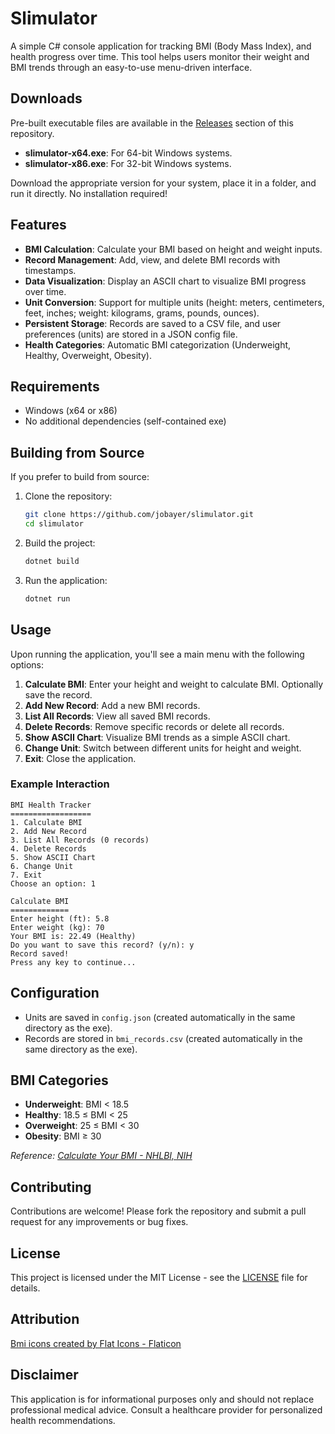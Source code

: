 # Slimulator

A simple C# console application for tracking BMI (Body Mass Index), and health progress over time. This tool helps users monitor their weight and BMI trends through an easy-to-use menu-driven interface.

## Downloads

Pre-built executable files are available in the [Releases](https://github.com/jobayer/slimulator/releases) section of this repository.

- **slimulator-x64.exe**: For 64-bit Windows systems.
- **slimulator-x86.exe**: For 32-bit Windows systems.

Download the appropriate version for your system, place it in a folder, and run it directly. No installation required!

## Features

- **BMI Calculation**: Calculate your BMI based on height and weight inputs.
- **Record Management**: Add, view, and delete BMI records with timestamps.
- **Data Visualization**: Display an ASCII chart to visualize BMI progress over time.
- **Unit Conversion**: Support for multiple units (height: meters, centimeters, feet, inches; weight: kilograms, grams, pounds, ounces).
- **Persistent Storage**: Records are saved to a CSV file, and user preferences (units) are stored in a JSON config file.
- **Health Categories**: Automatic BMI categorization (Underweight, Healthy, Overweight, Obesity).

## Requirements

- Windows (x64 or x86)
- No additional dependencies (self-contained exe)

## Building from Source

If you prefer to build from source:

1. Clone the repository:
   ```bash
   git clone https://github.com/jobayer/slimulator.git
   cd slimulator
   ```

2. Build the project:
   ```bash
   dotnet build
   ```

3. Run the application:
   ```bash
   dotnet run
   ```

## Usage

Upon running the application, you'll see a main menu with the following options:

1. **Calculate BMI**: Enter your height and weight to calculate BMI. Optionally save the record.
2. **Add New Record**: Add a new BMI records.
3. **List All Records**: View all saved BMI records.
4. **Delete Records**: Remove specific records or delete all records.
5. **Show ASCII Chart**: Visualize BMI trends as a simple ASCII chart.
6. **Change Unit**: Switch between different units for height and weight.
7. **Exit**: Close the application.

### Example Interaction

```
BMI Health Tracker
==================
1. Calculate BMI
2. Add New Record
3. List All Records (0 records)
4. Delete Records
5. Show ASCII Chart
6. Change Unit
7. Exit
Choose an option: 1

Calculate BMI
=============
Enter height (ft): 5.8
Enter weight (kg): 70
Your BMI is: 22.49 (Healthy)
Do you want to save this record? (y/n): y
Record saved!
Press any key to continue...
```

## Configuration

- Units are saved in `config.json` (created automatically in the same directory as the exe).
- Records are stored in `bmi_records.csv` (created automatically in the same directory as the exe).

## BMI Categories

- **Underweight**: BMI < 18.5
- **Healthy**: 18.5 ≤ BMI < 25
- **Overweight**: 25 ≤ BMI < 30
- **Obesity**: BMI ≥ 30

*Reference: [Calculate Your BMI - NHLBI, NIH](https://www.nhlbi.nih.gov/calculate-your-bmi)*

## Contributing

Contributions are welcome! Please fork the repository and submit a pull request for any improvements or bug fixes.

## License

This project is licensed under the MIT License - see the [LICENSE](LICENSE) file for details.

## Attribution

<a href="https://www.flaticon.com/free-icons/bmi" title="bmi icons">Bmi icons created by Flat Icons - Flaticon</a>

## Disclaimer

This application is for informational purposes only and should not replace professional medical advice. Consult a healthcare provider for personalized health recommendations.
